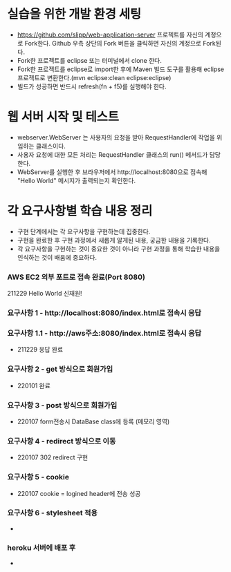 # 실습을 위한 개발 환경 세팅
* https://github.com/slipp/web-application-server 프로젝트를 자신의 계정으로 Fork한다. Github 우측 상단의 Fork 버튼을 클릭하면 자신의 계정으로 Fork된다.
* Fork한 프로젝트를 eclipse 또는 터미널에서 clone 한다.
* Fork한 프로젝트를 eclipse로 import한 후에 Maven 빌드 도구를 활용해 eclipse 프로젝트로 변환한다.(mvn eclipse:clean eclipse:eclipse)
* 빌드가 성공하면 반드시 refresh(fn + f5)를 실행해야 한다.

# 웹 서버 시작 및 테스트
* webserver.WebServer 는 사용자의 요청을 받아 RequestHandler에 작업을 위임하는 클래스이다.
* 사용자 요청에 대한 모든 처리는 RequestHandler 클래스의 run() 메서드가 담당한다.
* WebServer를 실행한 후 브라우저에서 http://localhost:8080으로 접속해 "Hello World" 메시지가 출력되는지 확인한다.

# 각 요구사항별 학습 내용 정리
* 구현 단계에서는 각 요구사항을 구현하는데 집중한다. 
* 구현을 완료한 후 구현 과정에서 새롭게 알게된 내용, 궁금한 내용을 기록한다.
* 각 요구사항을 구현하는 것이 중요한 것이 아니라 구현 과정을 통해 학습한 내용을 인식하는 것이 배움에 중요하다. 

### AWS EC2 외부 포트로 접속 완료(Port 8080)
211229
Hello World 신재원!


### 요구사항 1 - http://localhost:8080/index.html로 접속시 응답

### 요구사항 1.1 - http://aws주소:8080/index.html로 접속시 응답
* 211229 응답 완료

### 요구사항 2 - get 방식으로 회원가입
* 220101 완료

### 요구사항 3 - post 방식으로 회원가입
* 220107 form전송시 DataBase class에 등록 (메모리 영역)

### 요구사항 4 - redirect 방식으로 이동
* 220107 302 redirect 구현

### 요구사항 5 - cookie
* 220107 cookie = logined header에 전송 성공

### 요구사항 6 - stylesheet 적용
* 

### heroku 서버에 배포 후
* 
